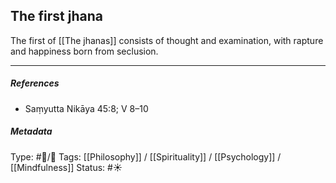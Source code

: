 ## The first jhana  # 

The first of [[The jhanas]] consists of thought and examination, with rapture and happiness born from seclusion. 

___

##### References

- Saṃyutta Nikāya 45:8; V 8–10

##### Metadata
Type: #🔵/🔵 
Tags: [[Philosophy]] / [[Spirituality]] / [[Psychology]] / [[Mindfulness]]
Status: #☀️ 